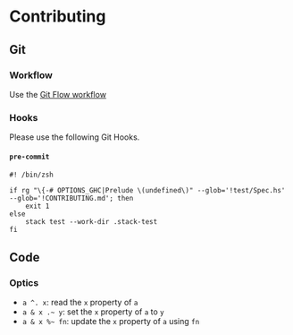 # Contributing

## Git

### Workflow

Use the [Git Flow workflow](https://nvie.com/posts/a-successful-git-branching-model/)

### Hooks

Please use the following Git Hooks.

#### `pre-commit`

```shell
#! /bin/zsh

if rg "\{-# OPTIONS_GHC|Prelude \(undefined\)" --glob='!test/Spec.hs' --glob='!CONTRIBUTING.md'; then
    exit 1
else
    stack test --work-dir .stack-test
fi
```

## Code

### Optics

- `a ^. x`: read the `x` property of `a`
- `a & x .~ y`: set the `x` property of `a` to `y`
- `a & x %~ fn`: update the `x` property of `a` using `fn`
